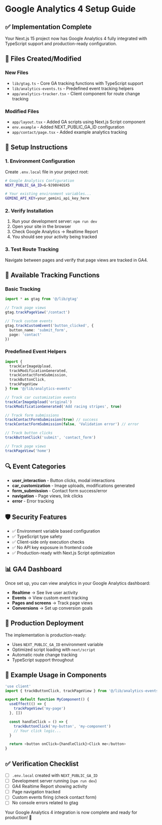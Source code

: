# Google Analytics 4 Setup Guide

## ✅ Implementation Complete

Your Next.js 15 project now has Google Analytics 4 fully integrated with TypeScript support and production-ready configuration.

## 📁 Files Created/Modified

### New Files

- `lib/gtag.ts` - Core GA tracking functions with TypeScript support
- `lib/analytics-events.ts` - Predefined event tracking helpers
- `app/analytics-tracker.tsx` - Client component for route change tracking

### Modified Files

- `app/layout.tsx` - Added GA scripts using Next.js Script component
- `env.example` - Added NEXT_PUBLIC_GA_ID configuration
- `app/contact/page.tsx` - Added example analytics tracking

## 🔧 Setup Instructions

### 1. Environment Configuration

Create `.env.local` file in your project root:

```bash
# Google Analytics Configuration
NEXT_PUBLIC_GA_ID=G-9J98V4GSX5

# Your existing environment variables...
GEMINI_API_KEY=your_gemini_api_key_here
```

### 2. Verify Installation

1. Run your development server: `npm run dev`
2. Open your site in the browser
3. Check Google Analytics → Realtime Report
4. You should see your activity being tracked

### 3. Test Route Tracking

Navigate between pages and verify that page views are tracked in GA4.

## 🎯 Available Tracking Functions

### Basic Tracking

```typescript
import * as gtag from '@/lib/gtag'

// Track page views
gtag.trackPageView('/contact')

// Track custom events
gtag.trackCustomEvent('button_clicked', {
  button_name: 'submit_form',
  page: 'contact'
})
```

### Predefined Event Helpers

```typescript
import { 
  trackCarImageUpload, 
  trackModificationGenerated,
  trackContactFormSubmission,
  trackButtonClick,
  trackPageView 
} from '@/lib/analytics-events'

// Track car customization events
trackCarImageUpload('original')
trackModificationGenerated('Add racing stripes', true)

// Track form submissions
trackContactFormSubmission(true) // success
trackContactFormSubmission(false, 'Validation error') // error

// Track button clicks
trackButtonClick('submit', 'contact_form')

// Track page views
trackPageView('home')
```

## 🔍 Event Categories

- **user_interaction** - Button clicks, modal interactions
- **car_customization** - Image uploads, modifications generated
- **form_submission** - Contact form success/error
- **navigation** - Page views, link clicks
- **error** - Error tracking

## 🛡️ Security Features

- ✅ Environment variable based configuration
- ✅ TypeScript type safety
- ✅ Client-side only execution checks
- ✅ No API key exposure in frontend code
- ✅ Production-ready with Next.js Script optimization

## 📊 GA4 Dashboard

Once set up, you can view analytics in your Google Analytics dashboard:

- **Realtime** → See live user activity
- **Events** → View custom event tracking
- **Pages and screens** → Track page views
- **Conversions** → Set up conversion goals

## 🚀 Production Deployment

The implementation is production-ready:

- Uses `NEXT_PUBLIC_GA_ID` environment variable
- Optimized script loading with `next/script`
- Automatic route change tracking
- TypeScript support throughout

## 📝 Example Usage in Components

```typescript
'use client'
import { trackButtonClick, trackPageView } from '@/lib/analytics-events'

export default function MyComponent() {
  useEffect(() => {
    trackPageView('my-page')
  }, [])

  const handleClick = () => {
    trackButtonClick('my-button', 'my-component')
    // Your click logic...
  }

  return <button onClick={handleClick}>Click me</button>
}
```

## ✅ Verification Checklist

- [ ] `.env.local` created with `NEXT_PUBLIC_GA_ID`
- [ ] Development server running (`npm run dev`)
- [ ] GA4 Realtime Report showing activity
- [ ] Page navigation tracked
- [ ] Custom events firing (check contact form)
- [ ] No console errors related to gtag

Your Google Analytics 4 integration is now complete and ready for production! 🎉
